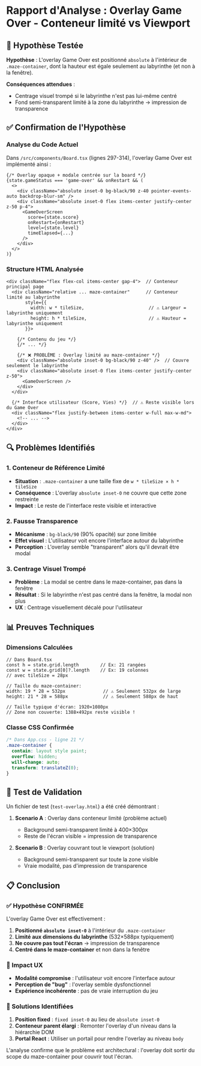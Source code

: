 # Rapport d'Analyse : Overlay Game Over - Conteneur limité vs Viewport

## 🎯 Hypothèse Testée

**Hypothèse** : L'overlay Game Over est positionné `absolute` à l'intérieur de `.maze-container`, dont la hauteur est égale seulement au labyrinthe (et non à la fenêtre).

**Conséquences attendues** :

- Centrage visuel trompé si le labyrinthe n'est pas lui-même centré
- Fond semi-transparent limité à la zone du labyrinthe → impression de transparence

## ✅ Confirmation de l'Hypothèse

### Analyse du Code Actuel

Dans `/src/components/Board.tsx` (lignes 297-314), l'overlay Game Over est implémenté ainsi :

```tsx
{/* Overlay opaque + modale centrée sur la board */}
{state.gameStatus === 'game-over' && onRestart && (
  <>
    <div className="absolute inset-0 bg-black/90 z-40 pointer-events-auto backdrop-blur-sm" />
    <div className="absolute inset-0 flex items-center justify-center z-50 p-4">
      <GameOverScreen
        score={state.score}
        onRestart={onRestart}
        level={state.level}
        timeElapsed={...}
      />
    </div>
  </>
)}
```

### Structure HTML Analysée

```tsx
<div className="flex flex-col items-center gap-4">  // Conteneur principal page
  <div className="relative ... maze-container"      // Conteneur limité au labyrinthe
       style={{
         width: w * tileSize,                        // ⚠️ Largeur = labyrinthe uniquement
         height: h * tileSize,                       // ⚠️ Hauteur = labyrinthe uniquement
       }}>

    {/* Contenu du jeu */}
    {/* ... */}

    {/* ❌ PROBLÈME : Overlay limité au maze-container */}
    <div className="absolute inset-0 bg-black/90 z-40" />  // Couvre seulement le labyrinthe
    <div className="absolute inset-0 flex items-center justify-center z-50">
      <GameOverScreen />
    </div>
  </div>

  {/* Interface utilisateur (Score, Vies) */}  // ⚠️ Reste visible lors du Game Over
  <div className="flex justify-between items-center w-full max-w-md">
    <!-- ... -->
  </div>
</div>
```

## 🔍 Problèmes Identifiés

### 1. **Conteneur de Référence Limité**

- **Situation** : `.maze-container` a une taille fixe de `w * tileSize × h * tileSize`
- **Conséquence** : L'overlay `absolute inset-0` ne couvre que cette zone restreinte
- **Impact** : Le reste de l'interface reste visible et interactive

### 2. **Fausse Transparence**

- **Mécanisme** : `bg-black/90` (90% opacité) sur zone limitée
- **Effet visuel** : L'utilisateur voit encore l'interface autour du labyrinthe
- **Perception** : L'overlay semble "transparent" alors qu'il devrait être modal

### 3. **Centrage Visuel Trompé**

- **Problème** : La modal se centre dans le maze-container, pas dans la fenêtre
- **Résultat** : Si le labyrinthe n'est pas centré dans la fenêtre, la modal non plus
- **UX** : Centrage visuellement décalé pour l'utilisateur

## 📊 Preuves Techniques

### Dimensions Calculées

```tsx
// Dans Board.tsx
const h = state.grid.length        // Ex: 21 rangées
const w = state.grid[0]?.length    // Ex: 19 colonnes
// avec tileSize = 28px

// Taille du maze-container:
width: 19 * 28 = 532px              // ⚠️ Seulement 532px de large
height: 21 * 28 = 588px             // ⚠️ Seulement 588px de haut

// Taille typique d'écran: 1920×1080px
// Zone non couverte: 1388×492px reste visible !
```

### Classe CSS Confirmée

```css
/* Dans App.css - ligne 21 */
.maze-container {
  contain: layout style paint;
  overflow: hidden;
  will-change: auto;
  transform: translateZ(0);
}
```

## 🎯 Test de Validation

Un fichier de test (`test-overlay.html`) a été créé démontrant :

1. **Scenario A** : Overlay dans conteneur limité (problème actuel)
   - Background semi-transparent limité à 400×300px
   - Reste de l'écran visible = impression de transparence

2. **Scenario B** : Overlay couvrant tout le viewport (solution)
   - Background semi-transparent sur toute la zone visible
   - Vraie modalité, pas d'impression de transparence

## 📋 Conclusion

### ✅ Hypothèse **CONFIRMÉE**

L'overlay Game Over est effectivement :

1. **Positionné `absolute inset-0`** à l'intérieur du `.maze-container`
2. **Limité aux dimensions du labyrinthe** (532×588px typiquement)
3. **Ne couvre pas tout l'écran** → impression de transparence
4. **Centré dans le maze-container** et non dans la fenêtre

### 🎯 Impact UX

- **Modalité compromise** : l'utilisateur voit encore l'interface autour
- **Perception de "bug"** : l'overlay semble dysfonctionnel
- **Expérience incohérente** : pas de vraie interruption du jeu

### 🔧 Solutions Identifiées

1. **Position fixed** : `fixed inset-0` au lieu de `absolute inset-0`
2. **Conteneur parent élargi** : Remonter l'overlay d'un niveau dans la hiérarchie DOM
3. **Portal React** : Utiliser un portail pour rendre l'overlay au niveau `body`

L'analyse confirme que le problème est architectural : l'overlay doit sortir du scope du maze-container pour couvrir tout l'écran.
